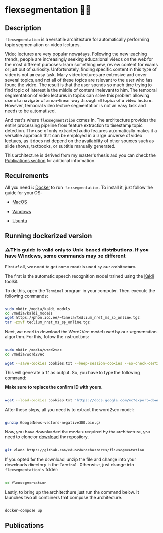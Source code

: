 # flexsegmentation :man_teacher:

## Description
``flexsegmentation`` is a versatile architecture for automatically performing topic segmentation on video lectures. 

Video lectures are very popular nowadays. Following the new teaching trends, people are increasingly seeking educational videos on the web
for the most different purposes: learn something new, review content for exams or just out of curiosity. Unfortunately, finding specific
content in this type of video is not an easy task. Many video lectures are extensive and cover several topics, and not all of these topics
are relevant to the user who has found the video. The result is that the user spends so much time trying to find topic of interest in the
middle of content irrelevant to him. The temporal segmentation of video lectures in topics can solve this problem allowing users to
navigate of a non-linear way through all topics of a video lecture. However, temporal video lecture segmentation is not an easy task
and needs to be automatized.


And that's where ``flexsegmentation`` comes in. The architecture provides the entire processing pipeline from feature extraction to
timestamp topic detection. The use of only extracted audio features automatically makes it a versatile approach that can be employed in
a large universe of video lectures, as it does not depend on the availability of other sources such as slide shows, textbooks, 
or subtitle manually generated.

This architecture is derived from my master's thesis and you can check the [Publications section](#publications) for aditional information.

## Requirements
All you need is [Docker](https://www.docker.com/) to run `flexsegmentation`. To install it, just follow the guide for your OS:

- [MacOS](https://docs.docker.com/docker-for-mac/install/)

* [Windows](https://docs.docker.com/docker-for-windows/install/)

- [Ubuntu](https://phoenixnap.com/kb/how-to-install-docker-on-ubuntu-18-04)

## Running dockerized version

### **⚠️This guide is valid only to Unix-based distributions. If you have Windows, some commands may be different**


First of all, we need to get some models used by our architecture. 

The first is the automatic speech recognition model trained using the [Kaldi](https://kaldi-asr.org/) toolkit.

To do this, open the `Terminal` program in your computer. Then, execute the following commands:


```sh

sudo mkdir /media/kaldi_models
cd /media/kaldi_models
wget https://phon.ioc.ee/~tanela/tedlium_nnet_ms_sp_online.tgz
tar -zxvf tedlium_nnet_ms_sp_online.tgz
```


Next, we need to download the Word2Vec model used by our segmentation algorithm. For this, follow the instructions:

```sh

sudo mkdir /media/word2vec
cd /media/word2vec

wget --save-cookies cookies.txt --keep-session-cookies --no-check-certificate 'https://docs.google.com/uc?export=download&id=0B7XkCwpI5KDYNlNUTTlSS21pQmM' -O- | sed -rn 's/.*confirm=([0-9A-Za-z_]+).*/Code: \1\n/p'
```
This will generate a `ID` as output. So, you have to type the following command:

**Make sure to replace the confirm ID with yours.**

```sh

wget --load-cookies cookies.txt 'https://docs.google.com/uc?export=download&confirm=YOURCODEID&id=0B7XkCwpI5KDYNlNUTTlSS21pQmM' -O GoogleNews-vectors-negative300.bin.gz'
```

After these steps, all you need is to extract the word2vec model:

```sh

gunzip GoogleNews-vectors-negative300.bin.gz

```

Now, you have downloaded the models required by the architecture, you need to clone or [download](https://github.com/eduardorochasoares/flexsegmentation/master.zip) the repository.

```sh

git clone https://github.com/eduardorochasoares/flexsegmentation

```

If you opted for the download, unzip the file and change into your downloads directory in the `Terminal`. Otherwise, just change into `flexsegmentation's` folder:

```sh

cd flexsegmentation

```
Lastly, to bring up the architecthure just run the command below. It launches two all containers that compose the architecture.

```sh

docker-compose up

```


## Publications

